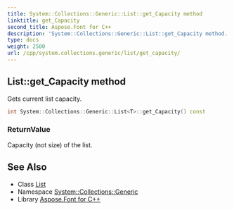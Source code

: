 ```yaml
---
title: System::Collections::Generic::List::get_Capacity method
linktitle: get_Capacity
second_title: Aspose.Font for C++
description: 'System::Collections::Generic::List::get_Capacity method. Gets current list capacity in C++.'
type: docs
weight: 2500
url: /cpp/system.collections.generic/list/get_capacity/
---
```

## List::get_Capacity method


Gets current list capacity.

```cpp
int System::Collections::Generic::List<T>::get_Capacity() const
```


### ReturnValue

Capacity (not size) of the list.

## See Also

* Class [List](../)
* Namespace [System::Collections::Generic](../../)
* Library [Aspose.Font for C++](../../../)
